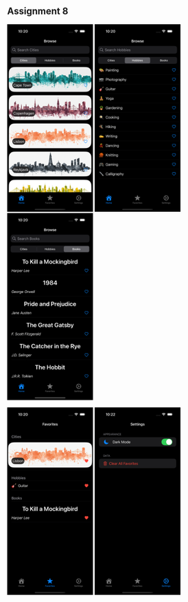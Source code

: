 <h2>Assignment 8</h2>

<p float="left">
  <img src="https://raw.githubusercontent.com/Trey-Gaines/Favorites/main/Simulator%20Screenshot%20-%20iPhone%2016%20Pro%20-%202025-07-14%20at%2022.20.39.png" width="200" />
  <img src="https://raw.githubusercontent.com/Trey-Gaines/Favorites/main/Simulator%20Screenshot%20-%20iPhone%2016%20Pro%20-%202025-07-14%20at%2022.20.41.png" width="200" />
  <img src="https://raw.githubusercontent.com/Trey-Gaines/Favorites/main/Simulator%20Screenshot%20-%20iPhone%2016%20Pro%20-%202025-07-14%20at%2022.20.43.png" width="200" />
</p>

<p float="left">
  <img src="https://raw.githubusercontent.com/Trey-Gaines/Favorites/main/Simulator%20Screenshot%20-%20iPhone%2016%20Pro%20-%202025-07-14%20at%2022.20.54.png" width="200" />
  <img src="https://raw.githubusercontent.com/Trey-Gaines/Favorites/main/simulator_screenshot_58E4E96B-8EDE-4D11-908C-3A9AE0A00EFC.png" width="200" />
</p>
